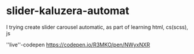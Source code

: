 # slider-kaluzera-automat

I trying create slider carousel automatic, as part of learning html, cs(scss), js

''live''-codepen
https://codepen.io/R3MKO/pen/NWyxNXR

